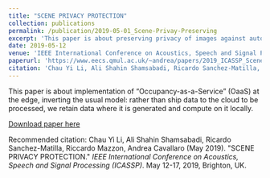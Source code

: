 ```yaml
---
title: "SCENE PRIVACY PROTECTION"
collection: publications
permalink: /publication/2019-05-01_Scene-Privay-Preserving
excerpt: 'This paper is about preserving privacy of images against automatic inference on social media.'
date: 2019-05-12
venue: 'IEEE International Conference on Acoustics, Speech and Signal Processing (ICASSP), 2019'
paperurl: 'https://www.eecs.qmul.ac.uk/~andrea/papers/2019_ICASSP_ScenePrivacyProtection__Li_Shamsabadi_Sanchez_Mazzon_Cavallaro.pdf'
citation: 'Chau Yi Li, Ali Shahin Shamsabadi, Ricardo Sanchez-Matilla, Riccardo Mazzon, Andrea Cavallaro. &quot;SCENE PRIVACY PROTECTION.&quot; <i> IEEE International Conference on Acoustics, Speech and Signal Processing (ICASSP), 2019,</i> May 12-17, 2019, Brighton, UK.'
---
```

This paper is about implementation of “Occupancy-as-a-Service” (OaaS) at the edge, inverting the usual model: rather than ship data to the cloud to be processed, we retain data where it is generated and compute on it locally.

[Download paper here](https://www.eecs.qmul.ac.uk/~andrea/papers/2019_ICASSP_ScenePrivacyProtection__Li_Shamsabadi_Sanchez_Mazzon_Cavallaro.pdf)

Recommended citation: Chau Yi Li, Ali Shahin Shamsabadi, Ricardo Sanchez-Matilla, Riccardo Mazzon, Andrea Cavallaro (May 2019). "SCENE PRIVACY PROTECTION." <i> IEEE International Conference on Acoustics, Speech and Signal Processing (ICASSP)</i>. May 12-17, 2019, Brighton, UK.
